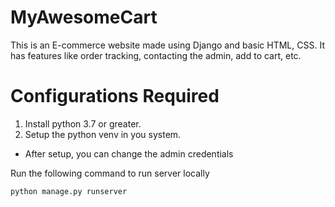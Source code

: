 # MyAwesomeCart
This is an E-commerce website made using Django and basic HTML, CSS. It has features like order tracking, contacting the admin, add to cart, etc.

# Configurations Required
1. Install python 3.7 or greater.
2. Setup the python venv in you system.

- After setup, you can change the admin credentials

Run the following command to run server locally

```
python manage.py runserver
```
